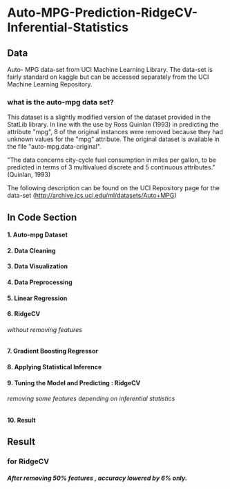 # Auto-MPG-Prediction-RidgeCV-Inferential-Statistics

## Data
Auto- MPG data-set from UCI Machine Learning Library. The data-set is fairly standard on kaggle but can be accessed separately from the UCI Machine Learning Repository.

### what is the auto-mpg data set?

This dataset is a slightly modified version of the dataset provided in the StatLib library. In line with the use by Ross Quinlan (1993) in predicting the attribute "mpg", 8 of the original instances were removed because they had unknown values for the "mpg" attribute. The original dataset is available in the file "auto-mpg.data-original".

"The data concerns city-cycle fuel consumption in miles per gallon, to be predicted in terms of 3 multivalued discrete and 5 continuous attributes." (Quinlan, 1993)

The following description can be found on the UCI Repository page for the data-set (http://archive.ics.uci.edu/ml/datasets/Auto+MPG)

## In Code Section

#### 1. Auto-mpg Dataset
#### 2. Data Cleaning
#### 3. Data Visualization
#### 4. Data Preprocessing
#### 5. Linear Regression
#### 6. RidgeCV
######   without removing features
#### 7. Gradient Boosting Regressor
#### 8. Applying Statistical Inference
#### 9. Tuning the Model and Predicting : RidgeCV
######    removing some features depending on inferential statistics
#### 10. Result


## Result

### for RidgeCV

##### After removing 50% features , accuracy lowered by 6% only.